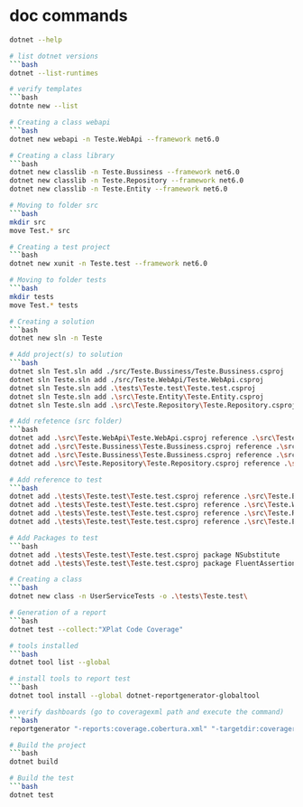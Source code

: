 # doc commands
```bash
dotnet --help

# list dotnet versions
```bash
dotnet --list-runtimes

# verify templates
```bash
dotnte new --list

# Creating a class webapi
```bash
dotnet new webapi -n Teste.WebApi --framework net6.0

# Creating a class library
```bash
dotnet new classlib -n Teste.Bussiness --framework net6.0
dotnet new classlib -n Teste.Repository --framework net6.0
dotnet new classlib -n Teste.Entity --framework net6.0

# Moving to folder src
```bash
mkdir src
move Test.* src

# Creating a test project
```bash
dotnet new xunit -n Teste.test --framework net6.0

# Moving to folder tests
```bash
mkdir tests
move Test.* tests

# Creating a solution
```bash
dotnet new sln -n Teste

# Add project(s) to solution
```bash
dotnet sln Test.sln add ./src/Teste.Bussiness/Teste.Bussiness.csproj 
dotnet sln Teste.sln add ./src/Teste.WebApi/Teste.WebApi.csproj
dotnet sln Teste.sln add .\tests\Teste.test\Teste.test.csproj
dotnet sln Teste.sln add .\src\Teste.Entity\Teste.Entity.csproj
dotnet sln Teste.sln add .\src\Teste.Repository\Teste.Repository.csproj

# Add refetence (src folder)
```bash
dotnet add .\src\Teste.WebApi\Teste.WebApi.csproj reference .\src\Teste.Bussiness\Teste.Bussiness.csproj
dotnet add .\src\Teste.Bussiness\Teste.Bussiness.csproj reference .\src\Teste.Repository\Teste.Repository.csproj
dotnet add .\src\Teste.Bussiness\Teste.Bussiness.csproj reference .\src\Teste.Entity\Teste.Entity.csproj    
dotnet add .\src\Teste.Repository\Teste.Repository.csproj reference .\src\Teste.Entity\Teste.Entity.csproj  

# Add reference to test
```bash
dotnet add .\tests\Teste.test\Teste.test.csproj reference .\src\Teste.Bussiness\Teste.Bussiness.csproj
dotnet add .\tests\Teste.test\Teste.test.csproj reference .\src\Teste.WebApi\Teste.WebApi.csproj
dotnet add .\tests\Teste.test\Teste.test.csproj reference .\src\Teste.Repository\Teste.Repository.csproj
dotnet add .\tests\Teste.test\Teste.test.csproj reference .\src\Teste.Entity\Teste.Entity.csproj 

# Add Packages to test
```bash
dotnet add .\tests\Teste.test\Teste.test.csproj package NSubstitute
dotnet add .\tests\Teste.test\Teste.test.csproj package FluentAssertions

# Creating a class
```bash
dotnet new class -n UserServiceTests -o .\tests\Teste.test\

# Generation of a report
```bash
dotnet test --collect:"XPlat Code Coverage"

# tools installed
```bash
dotnet tool list --global

# install tools to report test
```bash
dotnet tool install --global dotnet-reportgenerator-globaltool

# verify dashboards (go to coveragexml path and execute the command)
```bash
reportgenerator "-reports:coverage.cobertura.xml" "-targetdir:coveragereport" -reporttypes:Html

# Build the project
```bash
dotnet build

# Build the test
```bash
dotnet test